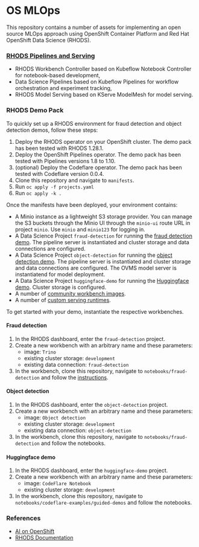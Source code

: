 # OS MLOps

This repository contains a number of assets for implementing an open source MLOps approach using OpenShift Container Platform and Red Hat OpenShift Data Science (RHODS).

### [RHODS Pipelines and Serving](odh-kfp-modelmesh.md)

- RHODS Workbench Controller based on Kubeflow Notebook Controller for notebook-based development,
- Data Science Pipelines based on Kubeflow Pipelines for workflow orchestration and experiment tracking,
- RHODS Model Serving based on KServe ModelMesh for model serving.

### RHODS Demo Pack

To quickly set up a RHODS environment for fraud detection and object detection demos, follow these steps:
1. Deploy the RHODS operator on your OpenShift cluster. The demo pack has been tested with RHODS 1.28.1.
2. Deploy the OpenShift Pipelines operator. The demo pack has been tested with Pipelines versions 1.8 to 1.10.
3. (optional) Deploy the Codeflare operator. The demo pack has been tested with Codeflare version 0.0.4.
4. Clone this repository and navigate to `manifests`.
5. Run `oc apply -f projects.yaml`
6. Run `oc apply -k .`

Once the manifests have been deployed, your environment contains:
- A Minio instance as a lightweight S3 storage provider. You can manage the S3 buckets through the Minio UI through the `minio-ui` route URL in project `minio`. Use `minio` and `minio123` for logging in.
- A Data Science Project `fraud-detection` for running the [fraud detection demo](notebooks/fraud-detection/instructions.md). The pipeline server is instantiated and cluster storage and data connections are configured.
- A Data Science Project `object-detection` for running the [object detection demo](notebooks/object-detection-example). The pipeline server is instantiated and cluster storage and data connections are configured. The OVMS model server is instantiatend for model deployment.
- A Data Science Project `huggingface-demo` for running the [Huggingface demo](notebooks/codeflare-examples/guided-demos). Cluster storage is configured.
- A number of [community workbench images](manifests/odh/custom-notebooks.yaml).
- A number of [custom serving runtimes](manifests/odh/modelmesh/custom-serving-runtimes.yaml).

To get started with your demo, instantiate the respective workbenches.

#### Fraud detection

1. In the RHODS dashboard, enter the `fraud-detection` project.
2. Create a new workbench with an arbitrary name and these parameters:
    - image: `Trino`
    - existing cluster storage: `development`
    - existing data connection: `fraud-detection`
3. In the workbench, clone this repository, navigate to `notebooks/fraud-detection` and follow the [instructions](notebooks/fraud-detection/instructions.md).

#### Object detection

1. In the RHODS dashboard, enter the `object-detection` project.
2. Create a new workbench with an arbitrary name and these parameters:
    - image: `Object detection`
    - existing cluster storage: `development`
    - existing data connection: `object-detection`
3. In the workbench, clone this repository, navigate to `notebooks/fraud-detection` and follow the notebooks.

#### Huggingface demo

1. In the RHODS dashboard, enter the `huggingface-demo` project.
2. Create a new workbench with an arbitrary name and these parameters:
    - image: `CodeFlare Notebook`
    - existing cluster storage: `development`
3. In the workbench, clone this repository, navigate to `notebooks/codeflare-examples/guided-demos` and follow the notebooks.

### References

- [AI on OpenShift](https://ai-on-openshift.io/)
- [RHODS Documentation](https://access.redhat.com/documentation/en-us/red_hat_openshift_data_science_self-managed)